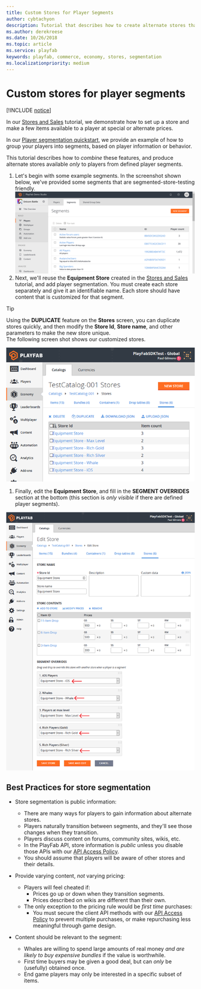 ```yaml
---
title: Custom Stores for Player Segments
author: cybtachyon
description: Tutorial that describes how to create alternate stores that are available only to players from defined Player Segments.
ms.author: derekreese
ms.date: 10/26/2018
ms.topic: article
ms.service: playfab
keywords: playfab, commerce, economy, stores, segmentation
ms.localizationpriority: medium
---
```


# Custom stores for player segments

[!INCLUDE [notice](../../../includes/_economy-deprecation.md)]

In our [Stores and Sales](stores-and-sales.md) tutorial, we demonstrate how to set up a store and make a few items available to a player at special or alternate prices.

In our [Player segmentation quickstart](../../analytics/segmentation/quickstart.md), we provide an example of how to group your players into segments, based on player information or behavior.

This tutorial describes how to _combine_ these features, and produce alternate stores available _only_ to players from defined player segments.

1. Let's begin with some example segments. In the screenshot shown below, we've provided some segments that are segmented-store-testing friendly.
  ![Game Manager/Players/Segments/Example Segments](../media/tutorials/game-manager-players-segments-new-segment.png)  
1. Next, we'll reuse the **Equipment Store** created in the [Stores and Sales](stores-and-sales.md) tutorial, and add player segmentation. You must create each store separately and give it an identifiable name. Each store should have content that is customized for that segment.

  > [!TIP]
  > Using the **DUPLICATE** feature on the **Stores** screen, you can duplicate stores quickly, and then modify the **Store Id**, **Store name**, and other parameters to make the new store unique.  
  The following screen shot shows our customized stores.

  ![Game Manager/Economy/Catalogs/Stores](../media/tutorials/game-manager-economy-catalogs-stores.png)  

1. Finally, edit the **Equipment Store**, and fill in the **SEGMENT OVERRIDES** section at the bottom (this section is _only visible_ if there are defined player segments).

  ![Game Manager/Edit Store/Segment Overrides](../media/tutorials/game-manager-edit-store-segment-overrides.png)  

## Best Practices for store segmentation

* Store segmentation is public information:
  * There are many ways for players to gain information about alternate stores.
  * Players naturally transition between segments, and they'll see those changes when they transition.
  * Players discuss content on forums, community sites, wikis, etc.
  * In the PlayFab API, store information is _public_ unless you disable those APIs with our [API Access Policy](../../../api-references/api-access-policy.md).
  * You should assume that players will be aware of other stores and their details.

* Provide varying content, _not_ varying pricing:
  * Players will feel cheated if:
    * Prices go up or down when they transition segments.
    * Prices described on wikis are different than their own.
  * The only exception to the pricing rule would be _first time_ purchases:
    * You must secure the client API methods with our [API Access Policy](../../../api-references/api-access-policy.md) to prevent multiple purchases, or make repurchasing less meaningful through game design.

* Content should be relevant to the segment:
  * Whales are willing to spend large amounts of real money _and are likely to buy expensive bundles_ if the value is worthwhile.
  * First time buyers may be given a good deal, but can _only_ be (usefully) obtained once.
  * End game players may only be interested in a specific subset of items.
